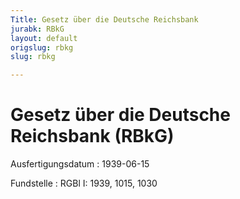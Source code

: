 ```yaml
---
Title: Gesetz über die Deutsche Reichsbank
jurabk: RBkG
layout: default
origslug: rbkg
slug: rbkg

---
```


# Gesetz über die Deutsche Reichsbank (RBkG)

Ausfertigungsdatum
:   1939-06-15

Fundstelle
:   RGBl I: 1939, 1015, 1030

